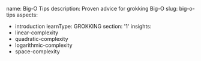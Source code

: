 name: Big-O Tips
description: Proven advice for grokking Big-O
slug: big-o-tips
aspects:
  - introduction
learnType: GROKKING
section: '1'
insights:
  - linear-complexity
  - quadratic-complexity
  - logarithmic-complexity
  - space-complexity
